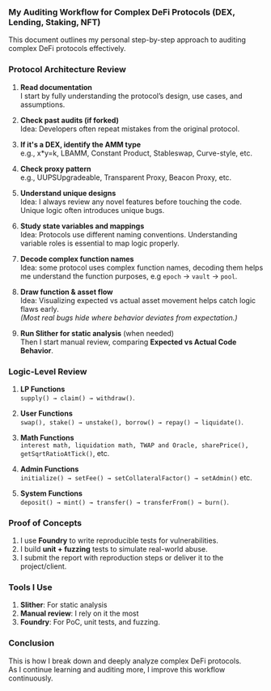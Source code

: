 ### My Auditing Workflow for Complex DeFi Protocols (DEX, Lending, Staking, NFT)

This document outlines my personal step-by-step approach to auditing complex DeFi protocols effectively.



###  Protocol Architecture Review
1. **Read documentation**  
   I start by fully understanding the protocol’s design, use cases, and assumptions.

2. **Check past audits (if forked)**  
   Idea: Developers often repeat mistakes from the original protocol.

3. **If it's a DEX, identify the AMM type**  
   e.g., x*y=k, LBAMM, Constant Product, Stableswap, Curve-style, etc.

4. **Check proxy pattern**  
   e.g., UUPSUpgradeable, Transparent Proxy, Beacon Proxy, etc.

5. **Understand unique designs**  
   Idea: I always review any novel features before touching the code. Unique logic often introduces unique bugs.

6. **Study state variables and mappings**  
   Idea: Protocols use different naming conventions. Understanding variable roles is essential to map logic properly.

7. **Decode complex function names**  
   Idea: some protocol uses complex function names, decoding them helps me understand the function purposes, e.g `epoch` → `vault` → `pool`.

8. **Draw function & asset flow**  
   Idea: Visualizing expected vs actual asset movement helps catch logic flaws early.  
   *(Most real bugs hide where behavior deviates from expectation.)*

9. **Run Slither for static analysis** (when needed)  
   Then I start manual review, comparing **Expected vs Actual Code Behavior**.



###  Logic-Level Review
1. **LP Functions**  
`supply() → claim() → withdraw()`.

2. **User Functions**  
`swap(), stake() → unstake(), borrow() → repay() → liquidate()`.

3. **Math Functions**  
`interest math, liquidation math, TWAP and Oracle, sharePrice(), getSqrtRatioAtTick()`, etc.

4. **Admin Functions**  
`initialize() → setFee() → setCollateralFactor() → setAdmin()` etc.

5. **System Functions**  
`deposit() → mint() → transfer() → transferFrom() → burn()`.



### Proof of Concepts
1. I use **Foundry** to write reproducible tests for vulnerabilities.  
2. I build **unit + fuzzing** tests to simulate real-world abuse.  
3. I submit the report with reproduction steps or deliver it to the project/client.



### Tools I Use
1. **Slither**: For static analysis  
2. **Manual review**: I rely on it the most  
3. **Foundry**: For PoC, unit tests, and fuzzing.



### Conclusion
This is how I break down and deeply analyze complex DeFi protocols.  
As I continue learning and auditing more, I improve this workflow continuously.